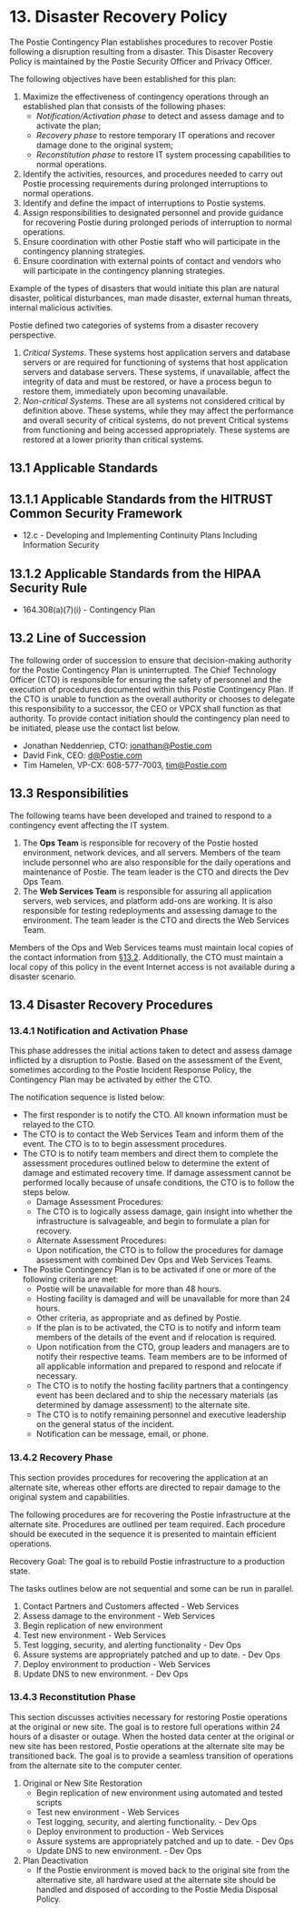 # 13. Disaster Recovery Policy

The Postie Contingency Plan establishes procedures to recover Postie following a disruption resulting from a disaster. This Disaster Recovery Policy is maintained by the Postie Security Officer and Privacy Officer.

The following objectives have been established for this plan:

1. Maximize the effectiveness of contingency operations through an established plan that consists of the following phases:
   * *Notification/Activation phase* to detect and assess damage and to activate the plan;
   * *Recovery phase* to restore temporary IT operations and recover damage done to the original system;
   * *Reconstitution phase* to restore IT system processing capabilities to normal operations.
2. Identify the activities, resources, and procedures needed to carry out Postie processing requirements during prolonged interruptions to normal operations.
3. Identify and define the impact of interruptions to Postie systems.
4. Assign responsibilities to designated personnel and provide guidance for recovering Postie during prolonged periods of interruption to normal operations.
5. Ensure coordination with other Postie staff who will participate in the contingency planning strategies.
6. Ensure coordination with external points of contact and vendors who will participate in the contingency planning strategies.

Example of the types of disasters that would initiate this plan are natural disaster, political disturbances, man made disaster, external human threats, internal malicious activities.

Postie defined two categories of systems from a disaster recovery perspective.

1. *Critical Systems*. These systems host application servers and database servers or are required for functioning of systems that host application servers and database servers. These systems, if unavailable, affect the integrity of data and must be restored, or have a process begun to restore them, immediately upon becoming unavailable.
2. *Non-critical Systems*. These are all systems not considered critical by definition above. These systems, while they may affect the performance and overall security of critical systems, do not prevent Critical systems from functioning and being accessed appropriately. These systems are restored at a lower priority than critical systems.

## 13.1 Applicable Standards

## 13.1.1 Applicable Standards from the HITRUST Common Security Framework

* 12.c - Developing and Implementing Continuity Plans Including Information Security

## 13.1.2 Applicable Standards from the HIPAA Security Rule

* 164.308(a)(7)(i) - Contingency Plan

## 13.2 Line of Succession

The following order of succession to ensure that decision-making authority for the Postie Contingency Plan is uninterrupted. The Chief Technology Officer (CTO) is responsible for ensuring the safety of personnel and the execution of procedures documented within this Postie Contingency Plan. If the CTO is unable to function as the overall authority or chooses to delegate this responsibility to a successor, the CEO or VPCX shall function as that authority. To provide contact initiation should the contingency plan need to be initiated, please use the contact list below.

* Jonathan Neddenriep, CTO: jonathan@Postie.com
* David Fink, CEO: d@Postie.com
* Tim Hamelen, VP-CX: 608-577-7003, tim@Postie.com

## 13.3 Responsibilities

The following teams have been developed and trained to respond to a contingency event affecting the IT system.

1. The **Ops Team** is responsible for recovery of the Postie hosted environment, network devices, and all servers. Members of the team include personnel who are also responsible for the daily operations and maintenance of Postie. The team leader is the CTO and directs the Dev Ops Team.
2. The **Web Services Team** is responsible for assuring all application servers, web services, and platform add-ons are working. It is also responsible for testing redeployments and assessing damage to the environment. The team leader is the CTO and directs the Web Services Team.

Members of the Ops and Web Services teams must maintain local copies of the contact information from [§13.2](#13.2-line-of-succession). Additionally, the CTO must maintain a local copy of this policy in the event Internet access is not available during a disaster scenario.

## 13.4 Disaster Recovery Procedures

### 13.4.1 Notification and Activation Phase

This phase addresses the initial actions taken to detect and assess damage inflicted by a disruption to Postie. Based on the assessment of the Event, sometimes according to the Postie Incident Response Policy, the Contingency Plan may be activated by either the CTO.

The notification sequence is listed below:

* The first responder is to notify the CTO. All known information must be relayed to the CTO.
* The CTO is to contact the Web Services Team and inform them of the event. The CTO is to to begin assessment procedures.
* The CTO is to notify team members and direct them to complete the assessment procedures outlined below to determine the extent of damage and estimated recovery time. If damage assessment cannot be performed locally because of unsafe conditions, the CTO is to follow the steps below.
  * Damage Assessment Procedures:
  * The CTO is to logically assess damage, gain insight into whether the infrastructure is salvageable, and begin to formulate a plan for recovery.
  * Alternate Assessment Procedures:
  * Upon notification, the CTO is to follow the procedures for damage assessment with combined Dev Ops and Web Services Teams.
* The Postie Contingency Plan is to be activated if one or more of the following criteria are met:
  * Postie will be unavailable for more than 48 hours.
  * Hosting facility is damaged and will be unavailable for more than 24 hours.
  * Other criteria, as appropriate and as defined by Postie.
  * If the plan is to be activated, the CTO is to notify and inform team members of the details of the event and if relocation is required.
  * Upon notification from the CTO, group leaders and managers are to notify their respective teams. Team members are to be informed of all applicable information and prepared to respond and relocate if necessary.
  * The CTO is to notify the hosting facility partners that a contingency event has been declared and to ship the necessary materials (as determined by damage assessment) to the alternate site.
  * The CTO is to notify remaining personnel and executive leadership on the general status of the incident.
  * Notification can be message, email, or phone.

### 13.4.2 Recovery Phase

This section provides procedures for recovering the application at an alternate site, whereas other efforts are directed to repair damage to the original system and capabilities.

The following procedures are for recovering the Postie infrastructure at the alternate site. Procedures are outlined per team required. Each procedure should be executed in the sequence it is presented to maintain efficient operations.

Recovery Goal: The goal is to rebuild Postie infrastructure to a production state.

The tasks outlines below are not sequential and some can be run in parallel.

1. Contact Partners and Customers affected - Web Services
2. Assess damage to the environment - Web Services
3. Begin replication of new environment
4. Test new environment - Web Services
5. Test logging, security, and alerting functionality - Dev Ops
6. Assure systems are appropriately patched and up to date. - Dev Ops
7. Deploy environment to production - Web Services
8. Update DNS to new environment. - Dev Ops

### 13.4.3 Reconstitution Phase

This section discusses activities necessary for restoring Postie operations at the original or new site. The goal is to restore full operations within 24 hours of a disaster or outage. When the hosted data center at the original or new site has been restored, Postie operations at the alternate site may be transitioned back. The goal is to provide a seamless transition of operations from the alternate site to the computer center.

1. Original or New Site Restoration
   * Begin replication of new environment using automated and tested scripts
   * Test new environment - Web Services
   * Test logging, security, and alerting functionality. - Dev Ops
   * Deploy environment to production - Web Services
   * Assure systems are appropriately patched and up to date. - Dev Ops
   * Update DNS to new environment. - Dev Ops
2. Plan Deactivation
   * If the Postie environment is moved back to the original site from the alternative site, all hardware used at the alternate site should be handled and disposed of according to the Postie Media Disposal Policy.
